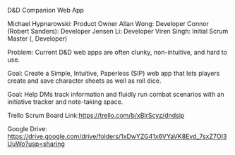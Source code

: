 D&D Companion Web App


Michael Hypnarowski: Product Owner
Allan Wong: Developer
Connor (Robert Sanders): Developer
Jensen Li: Developer
Viren Singh: Initial Scrum Master (, Developer)



Problem: Current D&D web apps are often clunky, non-intuitive, and hard to use.

Goal: Create a Simple, Intuitive, Paperless (SIP) web app that lets players create and save character sheets as well as roll dice.

Goal: Help DMs track information and fluidly run combat scenarios with an initiative tracker and note-taking space.


Trello Scrum Board Link:https://trello.com/b/xBlrScyz/dndsip

Google Drive: https://drive.google.com/drive/folders/1xDwYZG41x6VYaVK8Evd_7sxZ7OI3UuWo?usp=sharing
